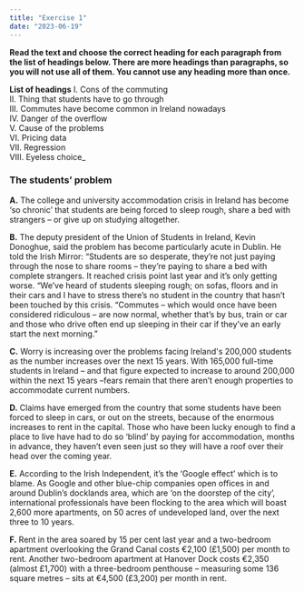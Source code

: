 ```yaml
---
title: "Exercise 1"
date: "2023-06-19"
---
```


**Read the text and choose the correct heading for each paragraph from the list of headings below. There are more headings than paragraphs, so you will not use all of them. You cannot use any heading more than once.**

**List of headings**
I. Cons of the commuting  
II. Thing that students have to go through  
III. Commutes have become common in Ireland nowadays  
IV. Danger of the overflow  
V. Cause of the problems  
VI. Pricing data  
VII. Regression  
VIII. Eyeless choice_



### **The students’ problem**

**A.** The college and university accommodation crisis in Ireland has become ‘so chronic’ that students are being forced to sleep rough, share a bed with strangers – or give up on studying altogether.

**B.** The deputy president of the Union of Students in Ireland, Kevin Donoghue, said the problem has become particularly acute in Dublin. He told the Irish Mirror: “Students are so desperate, they’re not just paying through the nose to share rooms – they’re paying to share a bed with complete strangers. It reached crisis point last year and it’s only getting worse. “We’ve heard of students sleeping rough; on sofas, floors and in their cars and I have to stress there’s no student in the country that hasn’t been touched by this crisis. “Commutes – which would once have been considered ridiculous – are now normal, whether that’s by bus, train or car and those who drive often end up sleeping in their car if they’ve an early start the next morning.”

**C.** Worry is increasing over the problems facing Ireland's 200,000 students as the number increases over the next 15 years. With 165,000 full-time students in Ireland – and that figure expected to increase to around 200,000 within the next 15 years –fears remain that there aren’t enough properties to accommodate current numbers.  

**D.** Claims have emerged from the country that some students have been forced to sleep in cars, or out on the streets, because of the enormous increases to rent in the capital. Those who have been lucky enough to find a place to live have had to do so ‘blind’ by paying for accommodation, months in advance, they haven’t even seen just so they will have a roof over their head over the coming year.

**E.** According to the Irish Independent, it’s the ‘Google effect’ which is to blame. As Google and other blue-chip companies open offices in and around Dublin’s docklands area, which are ‘on the doorstep of the city’, international professionals have been flocking to the area which will boast 2,600 more apartments, on 50 acres of undeveloped land, over the next three to 10 years.

**F.** Rent in the area soared by 15 per cent last year and a two-bedroom apartment overlooking the Grand Canal costs €2,100 (£1,500) per month to rent. Another two-bedroom apartment at Hanover Dock costs €2,350 (almost £1,700) with a three-bedroom penthouse – measuring some 136 square metres – sits at €4,500 (£3,200) per month in rent.
